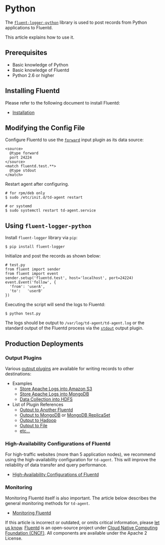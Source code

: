 # Python

The [`fluent-logger-python`](http://github.com/fluent/fluent-logger-python) library is used to post records from Python applications to Fluentd.

This article explains how to use it.

## Prerequisites

* Basic knowledge of Python
* Basic knowledge of Fluentd
* Python 2.6 or higher

## Installing Fluentd

Please refer to the following document to install Fluentd:

* [Installation](../installation/)

## Modifying the Config File

Configure Fluentd to use the [`forward`](../input/forward.md) input plugin as its data source:

```text
<source>
  @type forward
  port 24224
</source>
<match fluentd.test.**>
  @type stdout
</match>
```

Restart agent after configuring.

```text
# for rpm/deb only
$ sudo /etc/init.d/td-agent restart

# or systemd
$ sudo systemctl restart td-agent.service
```

## Using `fluent-logger-python`

Install `fluent-logger` library via `pip`:

```text
$ pip install fluent-logger
```

Initialize and post the records as shown below:

```text
# test.py
from fluent import sender
from fluent import event
sender.setup('fluentd.test', host='localhost', port=24224)
event.Event('follow', {
  'from': 'userA',
  'to':   'userB'
})
```

Executing the script will send the logs to Fluentd:

```text
$ python test.py
```

The logs should be output to `/var/log/td-agent/td-agent.log` or the standard output of the Fluentd process via the [`stdout`](../output/stdout.md) output plugin.

## Production Deployments

### Output Plugins

Various [output plugins](../output/) are available for writing records to other destinations:

* Examples
  * [Store Apache Logs into Amazon S3](../how-to-guides/apache-to-s3.md)
  * [Store Apache Logs into MongoDB](../how-to-guides/apache-to-mongodb.md)
  * [Data Collection into HDFS](../how-to-guides/http-to-hdfs.md)
* List of Plugin References
  * [Output to Another Fluentd](../output/forward.md)
  * [Output to MongoDB](../output/mongo.md) or [MongoDB ReplicaSet](../output/mongo_replset.md)
  * [Output to Hadoop](../output/webhdfs.md)
  * [Output to File](../output/file.md)
  * [etc...](http://fluentd.org/plugin/)

### High-Availability Configurations of Fluentd

For high-traffic websites \(more than 5 application nodes\), we recommend using the high-availability configuration for `td-agent`. This will improve the reliability of data transfer and query performance.

* [High-Availability Configurations of Fluentd](../deployment/high-availability.md)

### Monitoring

Monitoring Fluentd itself is also important. The article below describes the general monitoring methods for `td-agent`.

* [Monitoring Fluentd](../monitoring-fluentd/overview.md)

If this article is incorrect or outdated, or omits critical information, please [let us know](https://github.com/fluent/fluentd-docs-gitbook/issues?state=open). [Fluentd](http://www.fluentd.org/) is an open-source project under [Cloud Native Computing Foundation \(CNCF\)](https://cncf.io/). All components are available under the Apache 2 License.

